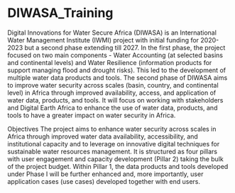# DIWASA_Training
Digital Innovations for Water Secure Africa (DIWASA) is an International Water Management Institute (IWMI) project with initial funding for 2020-2023 but a second phase extending till 2027. In the first phase, the project focused on two main components - Water Accounting (at selected basins and continental levels) and Water Resilience (information products for support managing flood and drought risks). This led to the development of multiple water data products and tools. The second phase of DIWASA aims to improve water security across scales (basin, country, and continental level) in Africa through improved availability, access, and application of water data, products, and tools. It will focus on working with stakeholders and Digital Earth Africa to enhance the use of water data, products, and tools to have a greater impact on water security in Africa.

Objectives
The project aims to enhance water security across scales in Africa through improved water data availability, accessibility, and institutional capacity and to leverage on innovative digital techniques for sustainable water resources management. It is structured as four pillars with user engagement and capacity development (Pillar 2) taking the bulk of the project budget. Within Pillar 1, the data products and tools developed under Phase I will be further enhanced and, more importantly, user application cases (use cases) developed together with end users.

